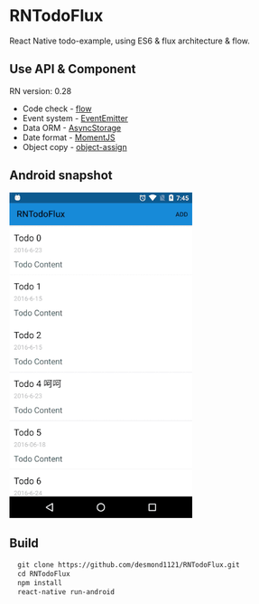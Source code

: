# RNTodoFlux
React Native todo-example, using ES6 & flux architecture & flow.

## Use API & Component

RN version: 0.28

- Code check - [flow](https://flowtype.org)
- Event system - [EventEmitter](https://nodejs.org/api/events.html)
- Data ORM - [AsyncStorage](https://facebook.github.io/react-native/docs/asyncstorage.html)
- Date format - [MomentJS](http://momentjs.com/)
- Object copy - [object-assign](https://github.com/sindresorhus/object-assign)

## Android snapshot

![flux-rn](flux.gif)

## Build

```
  git clone https://github.com/desmond1121/RNTodoFlux.git
  cd RNTodoFlux
  npm install
  react-native run-android
```
